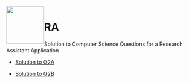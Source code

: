 <img src = "https://assets.coingecko.com/coins/images/1/large/bitcoin.png?1547033579"  width="100" height="100" style="float:left"/>

# RA

Solution to Computer Science Questions for a Research Assistant Application

* [Solution to Q2A]()

* [Solution to Q2B]()
